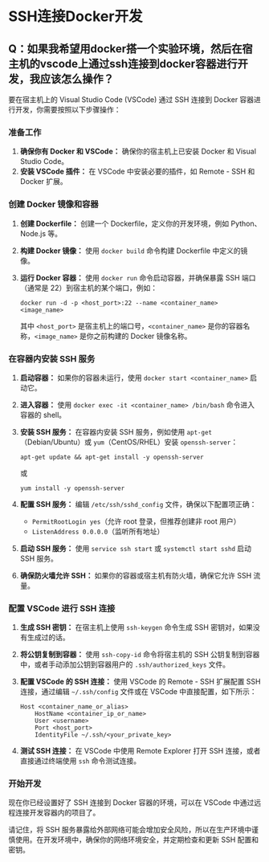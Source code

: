 # SSH连接Docker开发

## Q：如果我希望用docker搭一个实验环境，然后在宿主机的vscode上通过ssh连接到docker容器进行开发，我应该怎么操作？

要在宿主机上的 Visual Studio Code (VSCode) 通过 SSH 连接到 Docker 容器进行开发，你需要按照以下步骤操作：

### 准备工作

1. **确保你有 Docker 和 VSCode：** 确保你的宿主机上已安装 Docker 和 Visual Studio Code。
2. **安装 VSCode 插件：** 在 VSCode 中安装必要的插件，如 Remote - SSH 和 Docker 扩展。

### 创建 Docker 镜像和容器

1. **创建 Dockerfile：** 创建一个 Dockerfile，定义你的开发环境，例如 Python、Node.js 等。

2. **构建 Docker 镜像：** 使用 `docker build` 命令构建 Dockerfile 中定义的镜像。

3. **运行 Docker 容器：** 使用 `docker run` 命令启动容器，并确保暴露 SSH 端口（通常是 22）到宿主机的某个端口，例如：

   ```
   docker run -d -p <host_port>:22 --name <container_name> <image_name>
   ```

   其中 `<host_port>` 是宿主机上的端口号，`<container_name>` 是你的容器名称，`<image_name>` 是你之前构建的 Docker 镜像名称。

### 在容器内安装 SSH 服务

1. **启动容器：** 如果你的容器未运行，使用 `docker start <container_name>` 启动它。

2. **进入容器：** 使用 `docker exec -it <container_name> /bin/bash` 命令进入容器的 shell。

3. **安装 SSH 服务：** 在容器内安装 SSH 服务，例如使用 `apt-get`（Debian/Ubuntu）或 `yum`（CentOS/RHEL）安装 `openssh-server`：

   ```
   apt-get update && apt-get install -y openssh-server
   ```

   或

   ```
   yum install -y openssh-server
   ```

4. **配置 SSH 服务：** 编辑 `/etc/ssh/sshd_config` 文件，确保以下配置项正确：

   - `PermitRootLogin yes`（允许 root 登录，但推荐创建非 root 用户）
   - `ListenAddress 0.0.0.0`（监听所有地址）

5. **启动 SSH 服务：** 使用 `service ssh start` 或 `systemctl start sshd` 启动 SSH 服务。

6. **确保防火墙允许 SSH：** 如果你的容器或宿主机有防火墙，确保它允许 SSH 流量。

### 配置 VSCode 进行 SSH 连接

1. **生成 SSH 密钥：** 在宿主机上使用 `ssh-keygen` 命令生成 SSH 密钥对，如果没有生成过的话。

2. **将公钥复制到容器：** 使用 `ssh-copy-id` 命令将宿主机的 SSH 公钥复制到容器中，或者手动添加公钥到容器用户的 `.ssh/authorized_keys` 文件。

3. **配置 VSCode 的 SSH 连接：** 使用 VSCode 的 Remote - SSH 扩展配置 SSH 连接，通过编辑 `~/.ssh/config` 文件或在 VSCode 中直接配置，如下所示：

   ```
   Host <container_name_or_alias>
       HostName <container_ip_or_name>
       User <username>
       Port <host_port>
       IdentityFile ~/.ssh/<your_private_key>
   ```

4. **测试 SSH 连接：** 在 VSCode 中使用 Remote Explorer 打开 SSH 连接，或者直接通过终端使用 `ssh` 命令测试连接。

### 开始开发

现在你已经设置好了 SSH 连接到 Docker 容器的环境，可以在 VSCode 中通过远程连接开发容器内的项目了。

请记住，将 SSH 服务暴露给外部网络可能会增加安全风险，所以在生产环境中谨慎使用。在开发环境中，确保你的网络环境安全，并定期检查和更新 SSH 配置和密钥。